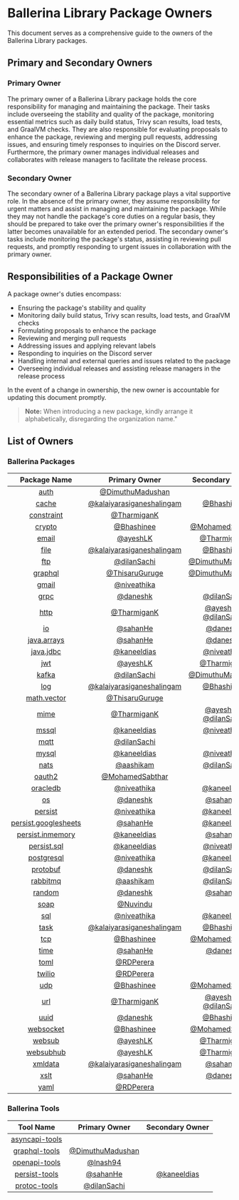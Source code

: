 # Ballerina Library Package Owners

This document serves as a comprehensive guide to the owners of the Ballerina Library packages.

## Primary and Secondary Owners

### Primary Owner

The primary owner of a Ballerina Library package holds the core responsibility for managing and maintaining the package. Their tasks include overseeing the stability and quality of the package, monitoring essential metrics such as daily build status, Trivy scan results, load tests, and GraalVM checks. They are also responsible for evaluating proposals to enhance the package, reviewing and merging pull requests, addressing issues, and ensuring timely responses to inquiries on the Discord server. Furthermore, the primary owner manages individual releases and collaborates with release managers to facilitate the release process.

### Secondary Owner

The secondary owner of a Ballerina Library package plays a vital supportive role. In the absence of the primary owner, they assume responsibility for urgent matters and assist in managing and maintaining the package. While they may not handle the package's core duties on a regular basis, they should be prepared to take over the primary owner's responsibilities if the latter becomes unavailable for an extended period. The secondary owner's tasks include monitoring the package's status, assisting in reviewing pull requests, and promptly responding to urgent issues in collaboration with the primary owner.

## Responsibilities of a Package Owner

A package owner's duties encompass:

- Ensuring the package's stability and quality
- Monitoring daily build status, Trivy scan results, load tests, and GraalVM checks
- Formulating proposals to enhance the package
- Reviewing and merging pull requests
- Addressing issues and applying relevant labels
- Responding to inquiries on the Discord server
- Handling internal and external queries and issues related to the package
- Overseeing individual releases and assisting release managers in the release process

In the event of a change in ownership, the new owner is accountable for updating this document promptly.

> **Note:** When introducing a new package, kindly arrange it alphabetically, disregarding the organization name."

## List of Owners

### Ballerina Packages

| Package Name | Primary Owner | Secondary Owner |
| :---: | :---: | :---: |
| [auth](https://github.com/ballerina-platform/module-ballerina-auth) | [@DimuthuMadushan](https://github.com/DimuthuMadushan) |  |
| [cache](https://github.com/ballerina-platform/module-ballerina-cache) |[@kalaiyarasiganeshalingam](https://github.com/kalaiyarasiganeshalingam)|[@Bhashinee](https://github.com/Bhashinee)|
| [constraint](https://github.com/ballerina-platform/module-ballerina-constraint) | [@TharmiganK](https://github.com/TharmiganK) |  |
| [crypto](https://github.com/ballerina-platform/module-ballerina-crypto) | [@Bhashinee](https://github.com/Bhashinee) | [@MohamedSabthar](https://github.com/MohamedSabthar) |
| [email](https://github.com/ballerina-platform/module-ballerina-email) |[@ayeshLK](https://github.com/ayeshLK)| [@TharmiganK](https://github.com/TharmiganK) |
| [file](https://github.com/ballerina-platform/module-ballerina-file) |[@kalaiyarasiganeshalingam](https://github.com/kalaiyarasiganeshalingam)|[@Bhashinee](https://github.com/Bhashinee)|
| [ftp](https://github.com/ballerina-platform/module-ballerina-ftp) | [@dilanSachi](https://github.com/dilanSachi) | [@DimuthuMadushan](https://github.com/DimuthuMadushan) |
| [graphql](https://github.com/ballerina-platform/module-ballerina-graphql) | [@ThisaruGuruge](https://github.com/ThisaruGuruge) | [@DimuthuMadushan](https://github.com/DimuthuMadushan) |
| [gmail](https://github.com/ballerina-platform/module-ballerinax-googleapis.gmail) | [@niveathika](https://github.com/niveathika) |  |
| [grpc](https://github.com/ballerina-platform/module-ballerina-grpc) | [@daneshk](https://github.com/daneshk) | [@dilanSachi](https://github.com/dilanSachi) |
| [http](https://github.com/ballerina-platform/module-ballerina-http) | [@TharmiganK](https://github.com/TharmiganK) |[@ayeshLK](https://github.com/ayeshLK), [@dilanSachi](https://github.com/dilanSachi)|
| [io](https://github.com/ballerina-platform/module-ballerina-io) | [@sahanHe](https://github.com/sahanHe) | [@daneshk](https://github.com/daneshk) |
| [java.arrays](https://github.com/ballerina-platform/module-ballerina-java.arrays) | [@sahanHe](https://github.com/sahanHe) | [@daneshk](https://github.com/daneshk) |
| [java.jdbc](https://github.com/ballerina-platform/module-ballerinax-java.jdbc) | [@kaneeldias](https://github.com/kaneeldias) | [@niveathika](https://github.com/niveathika) |
| [jwt](https://github.com/ballerina-platform/module-ballerina-jwt) |[@ayeshLK](https://github.com/ayeshLK)| [@TharmiganK](https://github.com/TharmiganK) |
| [kafka](https://github.com/ballerina-platform/module-ballerinax-kafka) | [@dilanSachi](https://github.com/dilanSachi) | [@DimuthuMadushan](https://github.com/DimuthuMadushan) |
| [log](https://github.com/ballerina-platform/module-ballerina-log) |[@kalaiyarasiganeshalingam](https://github.com/kalaiyarasiganeshalingam)|[@Bhashinee](https://github.com/Bhashinee)|
| [math.vector](https://github.com/ballerina-platform/module-ballerina-math.vector) | [@ThisaruGuruge](https://github.com/ThisaruGuruge) |  |
| [mime](https://github.com/ballerina-platform/module-ballerina-mime) |[@TharmiganK](https://github.com/TharmiganK) |[@ayeshLK](https://github.com/ayeshLK), [@dilanSachi](https://github.com/dilanSachi)|
| [mssql](https://github.com/ballerina-platform/module-ballerinax-mssql) | [@kaneeldias](https://github.com/kaneeldias) | [@niveathika](https://github.com/niveathika) |
| [mqtt](https://github.com/ballerina-platform/module-ballerina-mqtt) | [@dilanSachi](https://github.com/dilanSachi) |  |
| [mysql](https://github.com/ballerina-platform/module-ballerinax-mysql) | [@kaneeldias](https://github.com/kaneeldias) | [@niveathika](https://github.com/niveathika) |
| [nats](https://github.com/ballerina-platform/module-ballerinax-nats) | [@aashikam](https://github.com/aashikam) | [@dilanSachi](https://github.com/dilanSachi) |
| [oauth2](https://github.com/ballerina-platform/module-ballerina-oauth2) | [@MohamedSabthar](https://github.com/MohamedSabthar) |  |
| [oracledb](https://github.com/ballerina-platform/module-ballerinax-oracledb) | [@niveathika](https://github.com/niveathika) | [@kaneeldias](https://github.com/kaneeldias) |
| [os](https://github.com/ballerina-platform/module-ballerina-os) | [@daneshk](https://github.com/daneshk) | [@sahanHe](https://github.com/sahanHe) |
| [persist](https://github.com/ballerina-platform/module-ballerina-persist) | [@niveathika](https://github.com/niveathika) | [@kaneeldias](https://github.com/kaneeldias) |
| [persist.googlesheets](https://github.com/ballerina-platform/module-ballerinax-persist.googlesheets) | [@sahanHe](https://github.com/sahanHe) | [@kaneeldias](https://github.com/kaneeldias)  |
| [persist.inmemory](https://github.com/ballerina-platform/module-ballerinax-persist.inmemory) | [@kaneeldias](https://github.com/kaneeldias) |[@sahanHe](https://github.com/sahanHe) |
| [persist.sql](https://github.com/ballerina-platform/module-ballerinax-persist.sql) | [@kaneeldias](https://github.com/kaneeldias) | [@niveathika](https://github.com/niveathika) |
| [postgresql](https://github.com/ballerina-platform/module-ballerinax-postgresql) | [@niveathika](https://github.com/niveathika) | [@kaneeldias](https://github.com/kaneeldias) |
| [protobuf](https://github.com/ballerina-platform/module-ballerina-protobuf) | [@daneshk](https://github.com/daneshk) | [@dilanSachi](https://github.com/dilanSachi)  |
| [rabbitmq](https://github.com/ballerina-platform/module-ballerinax-rabbitmq) | [@aashikam](https://github.com/aashikam) | [@dilanSachi](https://github.com/dilanSachi)|
| [random](https://github.com/ballerina-platform/module-ballerina-random) | [@daneshk](https://github.com/daneshk) | [@sahanHe](https://github.com/sahanHe) |
| [soap](https://github.com/ballerina-platform/module-ballerina-soap) | [@Nuvindu](https://github.com/Nuvindu) |  |
| [sql](https://github.com/ballerina-platform/module-ballerina-sql) | [@niveathika](https://github.com/niveathika) | [@kaneeldias](https://github.com/kaneeldias) |
| [task](https://github.com/ballerina-platform/module-ballerina-task) |[@kalaiyarasiganeshalingam](https://github.com/kalaiyarasiganeshalingam)|[@Bhashinee](https://github.com/Bhashinee)|
| [tcp](https://github.com/ballerina-platform/module-ballerina-tcp) | [@Bhashinee](https://github.com/Bhashinee) | [@MohamedSabthar](https://github.com/MohamedSabthar) |
| [time](https://github.com/ballerina-platform/module-ballerina-time) | [@sahanHe](https://github.com/sahanHe) | [@daneshk](https://github.com/daneshk) |
| [toml](https://github.com/ballerina-platform/module-ballerina-toml) | [@RDPerera](https://github.com/RDPerera) | |
| [twilio](https://github.com/ballerina-platform/module-ballerinax-twilio) | [@RDPerera](https://github.com/RDPerera) | |
| [udp](https://github.com/ballerina-platform/module-ballerina-udp) | [@Bhashinee](https://github.com/Bhashinee) | [@MohamedSabthar](https://github.com/MohamedSabthar) |
| [url](https://github.com/ballerina-platform/module-ballerina-url) |[@TharmiganK](https://github.com/TharmiganK) |[@ayeshLK](https://github.com/ayeshLK), [@dilanSachi](https://github.com/dilanSachi)|
| [uuid](https://github.com/ballerina-platform/module-ballerina-uuid) | [@daneshk](https://github.com/daneshk) | [@Bhashinee](https://github.com/Bhashinee) |
| [websocket](https://github.com/ballerina-platform/module-ballerina-websocket) | [@Bhashinee](https://github.com/Bhashinee) | [@MohamedSabthar](https://github.com/MohamedSabthar) |
| [websub](https://github.com/ballerina-platform/module-ballerina-websub) |[@ayeshLK](https://github.com/ayeshLK)| [@TharmiganK](https://github.com/TharmiganK) |
| [websubhub](https://github.com/ballerina-platform/module-ballerina-websubhub) |[@ayeshLK](https://github.com/ayeshLK)| [@TharmiganK](https://github.com/TharmiganK) |
| [xmldata](https://github.com/ballerina-platform/module-ballerina-xmldata)|[@kalaiyarasiganeshalingam](https://github.com/kalaiyarasiganeshalingam)|[@sahanHe](https://github.com/sahanHe)|
| [xslt](https://github.com/ballerina-platform/module-ballerina-xslt) | [@sahanHe](https://github.com/sahanHe) | [@daneshk](https://github.com/daneshk) |
| [yaml](https://github.com/ballerina-platform/module-ballerina-yaml) | [@RDPerera](https://github.com/RDPerera) |  |

### Ballerina Tools

| Tool Name | Primary Owner | Secondary Owner
| :---: | :---: | :---: |
| [asyncapi-tools](https://github.com/ballerina-platform/asyncapi-tools) |  |  |
| [graphql-tools](https://github.com/ballerina-platform/graphql-tools) | [@DimuthuMadushan](https://github.com/DimuthuMadushan) |  |
| [openapi-tools](https://github.com/ballerina-platform/openapi-tools) | [@lnash94](https://github.com/lnash94) |  |
| [persist-tools](https://github.com/ballerina-platform/persist-tools) | [@sahanHe](https://github.com/sahanHe) | [@kaneeldias](https://github.com/kaneeldias) |
| [protoc-tools](https://github.com/ballerina-platform/protoc-tools) | [@dilanSachi](https://github.com/dilanSachi) |  |
